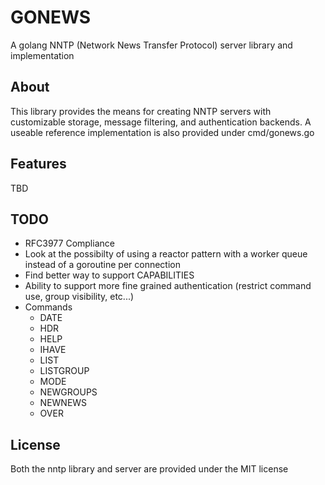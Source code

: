 # GONEWS
A golang NNTP (Network News Transfer Protocol) server library and implementation

## About
This library provides the means for creating NNTP servers with customizable storage, message filtering, and authentication backends.
A useable reference implementation is also provided under cmd/gonews.go

## Features
TBD

## TODO
- RFC3977 Compliance
- Look at the possibilty of using a reactor pattern with a worker queue instead of a goroutine per connection
- Find better way to support CAPABILITIES
- Ability to support more fine grained authentication (restrict command use, group visibility, etc...)
- Commands
    - DATE
    - HDR
    - HELP
    - IHAVE
    - LIST
    - LISTGROUP
    - MODE
    - NEWGROUPS
    - NEWNEWS
    - OVER

## License
Both the nntp library and server are provided under the MIT license